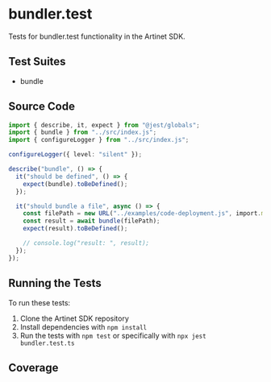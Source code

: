 # bundler.test

Tests for bundler.test functionality in the Artinet SDK.

## Test Suites

- bundle

## Source Code

```typescript
import { describe, it, expect } from "@jest/globals";
import { bundle } from "../src/index.js";
import { configureLogger } from "../src/index.js";

configureLogger({ level: "silent" });

describe("bundle", () => {
  it("should be defined", () => {
    expect(bundle).toBeDefined();
  });

  it("should bundle a file", async () => {
    const filePath = new URL("../examples/code-deployment.js", import.meta.url);
    const result = await bundle(filePath);
    expect(result).toBeDefined();

    // console.log("result: ", result);
  });
});

```

## Running the Tests

To run these tests:

1. Clone the Artinet SDK repository
2. Install dependencies with `npm install`
3. Run the tests with `npm test` or specifically with `npx jest bundler.test.ts`

## Coverage

<!-- Test coverage information will be filled in after running tests with coverage -->

